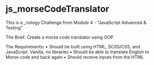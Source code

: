 # js_morseCodeTranslator

This is a _nology Challenge from Module 4 - "JavaScript Advanced & Testing"

The Brief:
Create a morse code translator using OOP

The Requirements:
•  Should be built using HTML, SCSS/CSS, and JavaScript. Vanilla, no libraries
•  Should be able to translate English to Morse code and back again
•  Should receive inputs from the HTML
